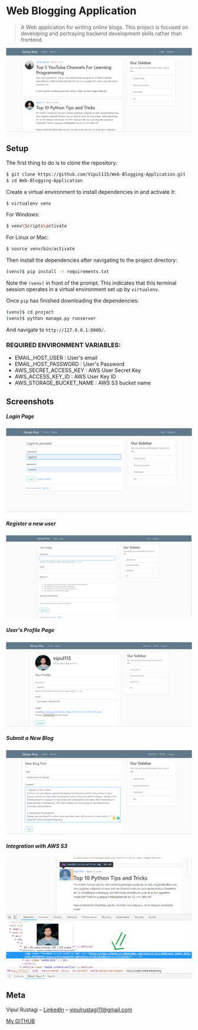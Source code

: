 # Web Blogging Application
> A Web application for writing online blogs. This project is focused on developing and portraying backend development skills rather than frontend.


![](Screenshots/Homepage.png)

## Setup

The first thing to do is to clone the repository:

```sh
$ git clone https://github.com/Vipul115/Web-Blogging-Application.git
$ cd Web-Blogging-Application
```

Create a virtual environment to install dependencies in and activate it:

```sh
$ virtualenv venv
```

  For Windows:
```sh
$ venv\Scripts\activate
```
  For Linux or Mac:
```sh
$ source venv/bin/activate
```

Then install the dependencies after navigating to the project directory:

```sh
(venv)$ pip install -r requirements.txt
```
Note the `(venv)` in front of the prompt. This indicates that this terminal
session operates in a virtual environment set up by `virtualenv`.

Once `pip` has finished downloading the dependencies:
```sh
(venv)$ cd project
(venv)$ python manage.py runserver
```
And navigate to `http://127.0.0.1:8000/`.

### REQUIRED ENVIRONMENT VARIABLES:

- EMAIL_HOST_USER : User's email
- EMAIL_HOST_PASSWORD : User's Password
- AWS_SECRET_ACCESS_KEY : AWS User Secret Key
- AWS_ACCESS_KEY_ID : AWS User Key ID
- AWS_STORAGE_BUCKET_NAME : AWS S3 bucket name

## Screenshots

##### Login Page
!['1'](Screenshots/Login.png)
##### Register a new user
!['1'](Screenshots/Register.png)
##### User's Profile Page
!['1'](Screenshots/Profile.png)
##### Submit a New Blog
!['1'](Screenshots/New-post.png)
##### Integration with AWS S3
!['1'](Screenshots/AWS.png)

## Meta

Vipul Rustagi – [LinkedIn](https://www.linkedin.com/in/vipul-rustagi-331290150/) – vipulrustagi11@gmail.com

[My GITHUB](https://github.com/Vipul115/)


